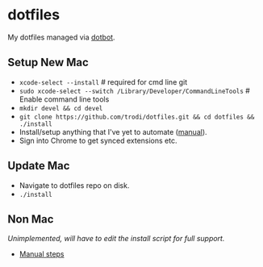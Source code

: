 # dotfiles
My dotfiles managed via [dotbot](https://github.com/anishathalye/dotbot).

## Setup New Mac
* `xcode-select --install` # required for cmd line git
* `sudo xcode-select --switch /Library/Developer/CommandLineTools` # Enable command line tools
* `mkdir devel && cd devel`
* `git clone https://github.com/trodi/dotfiles.git && cd dotfiles && ./install`
* Install/setup anything that I've yet to automate ([manual](manual.md)).
* Sign into Chrome to get synced extensions etc.

## Update Mac
* Navigate to dotfiles repo on disk.
* `./install`

## Non Mac
_Unimplemented, will have to edit the install script for full support._
* [Manual steps](windows.md)
